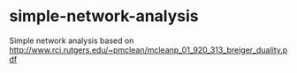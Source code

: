 simple-network-analysis
=======================

Simple network analysis based on http://www.rci.rutgers.edu/~pmclean/mcleanp_01_920_313_breiger_duality.pdf
